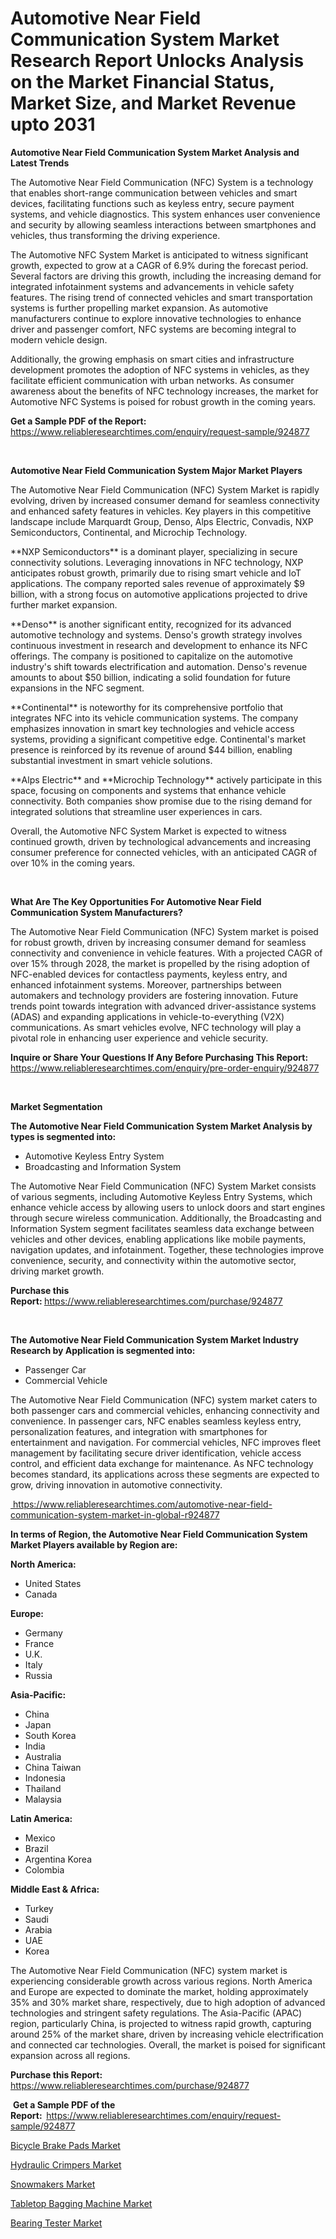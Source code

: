 <p><h1>Automotive Near Field Communication System Market Research Report Unlocks Analysis on the Market Financial Status, Market Size, and Market Revenue upto 2031</h1></p><p><strong>Automotive Near Field Communication System Market Analysis and Latest Trends</strong></p>
<p><p>The Automotive Near Field Communication (NFC) System is a technology that enables short-range communication between vehicles and smart devices, facilitating functions such as keyless entry, secure payment systems, and vehicle diagnostics. This system enhances user convenience and security by allowing seamless interactions between smartphones and vehicles, thus transforming the driving experience.</p><p>The Automotive NFC System Market is anticipated to witness significant growth, expected to grow at a CAGR of 6.9% during the forecast period. Several factors are driving this growth, including the increasing demand for integrated infotainment systems and advancements in vehicle safety features. The rising trend of connected vehicles and smart transportation systems is further propelling market expansion. As automotive manufacturers continue to explore innovative technologies to enhance driver and passenger comfort, NFC systems are becoming integral to modern vehicle design.</p><p>Additionally, the growing emphasis on smart cities and infrastructure development promotes the adoption of NFC systems in vehicles, as they facilitate efficient communication with urban networks. As consumer awareness about the benefits of NFC technology increases, the market for Automotive NFC Systems is poised for robust growth in the coming years.</p></p>
<p><strong>Get a Sample PDF of the Report:&nbsp;</strong> <a href="https://www.reliableresearchtimes.com/enquiry/request-sample/924877?utm_campaign=1630&utm_medium=2&utm_source=Github&utm_content=ia&utm_term=18102024&utm_id=automotive-near-field-communication-system">https://www.reliableresearchtimes.com/enquiry/request-sample/924877</a></p>
<p>&nbsp;</p>
<p><strong>Automotive Near Field Communication System Major Market Players</strong></p>
<p><p>The Automotive Near Field Communication (NFC) System Market is rapidly evolving, driven by increased consumer demand for seamless connectivity and enhanced safety features in vehicles. Key players in this competitive landscape include Marquardt Group, Denso, Alps Electric, Convadis, NXP Semiconductors, Continental, and Microchip Technology.</p><p>**NXP Semiconductors** is a dominant player, specializing in secure connectivity solutions. Leveraging innovations in NFC technology, NXP anticipates robust growth, primarily due to rising smart vehicle and IoT applications. The company reported sales revenue of approximately $9 billion, with a strong focus on automotive applications projected to drive further market expansion.</p><p>**Denso** is another significant entity, recognized for its advanced automotive technology and systems. Denso's growth strategy involves continuous investment in research and development to enhance its NFC offerings. The company is positioned to capitalize on the automotive industry's shift towards electrification and automation. Denso's revenue amounts to about $50 billion, indicating a solid foundation for future expansions in the NFC segment.</p><p>**Continental** is noteworthy for its comprehensive portfolio that integrates NFC into its vehicle communication systems. The company emphasizes innovation in smart key technologies and vehicle access systems, providing a significant competitive edge. Continental's market presence is reinforced by its revenue of around $44 billion, enabling substantial investment in smart vehicle solutions.</p><p>**Alps Electric** and **Microchip Technology** actively participate in this space, focusing on components and systems that enhance vehicle connectivity. Both companies show promise due to the rising demand for integrated solutions that streamline user experiences in cars.</p><p>Overall, the Automotive NFC System Market is expected to witness continued growth, driven by technological advancements and increasing consumer preference for connected vehicles, with an anticipated CAGR of over 10% in the coming years.</p></p>
<p>&nbsp;</p>
<p><strong>What Are The Key Opportunities For Automotive Near Field Communication System Manufacturers?</strong></p>
<p><p>The Automotive Near Field Communication (NFC) System market is poised for robust growth, driven by increasing consumer demand for seamless connectivity and convenience in vehicle features. With a projected CAGR of over 15% through 2028, the market is propelled by the rising adoption of NFC-enabled devices for contactless payments, keyless entry, and enhanced infotainment systems. Moreover, partnerships between automakers and technology providers are fostering innovation. Future trends point towards integration with advanced driver-assistance systems (ADAS) and expanding applications in vehicle-to-everything (V2X) communications. As smart vehicles evolve, NFC technology will play a pivotal role in enhancing user experience and vehicle security.</p></p>
<p><strong>Inquire or Share Your Questions If Any Before Purchasing This Report:</strong> <a href="https://www.reliableresearchtimes.com/enquiry/pre-order-enquiry/924877?utm_campaign=1630&utm_medium=2&utm_source=Github&utm_content=ia&utm_term=18102024&utm_id=automotive-near-field-communication-system">https://www.reliableresearchtimes.com/enquiry/pre-order-enquiry/924877</a></p>
<p>&nbsp;</p>
<p><strong>Market Segmentation</strong></p>
<p><strong>The Automotive Near Field Communication System Market Analysis by types is segmented into:</strong></p>
<p><ul><li>Automotive Keyless Entry System</li><li>Broadcasting and Information System</li></ul></p>
<p><p>The Automotive Near Field Communication (NFC) System Market consists of various segments, including Automotive Keyless Entry Systems, which enhance vehicle access by allowing users to unlock doors and start engines through secure wireless communication. Additionally, the Broadcasting and Information System segment facilitates seamless data exchange between vehicles and other devices, enabling applications like mobile payments, navigation updates, and infotainment. Together, these technologies improve convenience, security, and connectivity within the automotive sector, driving market growth.</p></p>
<p><strong>Purchase this Report:&nbsp;</strong><a href="https://www.reliableresearchtimes.com/purchase/924877?utm_campaign=1630&utm_medium=2&utm_source=Github&utm_content=ia&utm_term=18102024&utm_id=automotive-near-field-communication-system">https://www.reliableresearchtimes.com/purchase/924877</a></p>
<p>&nbsp;</p>
<p><strong>The Automotive Near Field Communication System Market Industry Research by Application is segmented into:</strong></p>
<p><ul><li>Passenger Car</li><li>Commercial Vehicle</li></ul></p>
<p><p>The Automotive Near Field Communication (NFC) system market caters to both passenger cars and commercial vehicles, enhancing connectivity and convenience. In passenger cars, NFC enables seamless keyless entry, personalization features, and integration with smartphones for entertainment and navigation. For commercial vehicles, NFC improves fleet management by facilitating secure driver identification, vehicle access control, and efficient data exchange for maintenance. As NFC technology becomes standard, its applications across these segments are expected to grow, driving innovation in automotive connectivity.</p></p>
<p><a href="https://www.reliableresearchtimes.com/automotive-near-field-communication-system-market-in-global-r924877?utm_campaign=1630&utm_medium=2&utm_source=Github&utm_content=ia&utm_term=18102024&utm_id=automotive-near-field-communication-system">&nbsp;https://www.reliableresearchtimes.com/automotive-near-field-communication-system-market-in-global-r924877</a></p>
<p><strong>In terms of Region, the Automotive Near Field Communication System Market Players available by Region are:</strong></p>
<p>
    <p> <strong> North America: </strong>
        <ul>
            <li>United States</li>
            <li>Canada</li>
        </ul>
        </p> 
    <p> <strong> Europe: </strong>
        <ul>
            <li>Germany</li>
            <li>France</li>
            <li>U.K.</li>
            <li>Italy</li>
            <li>Russia</li>
        </ul>
        </p> 
    <p> <strong> Asia-Pacific: </strong>
        <ul>
            <li>China</li>
            <li>Japan</li>
            <li>South Korea</li>
            <li>India</li>
            <li>Australia</li>
            <li>China Taiwan</li>
            <li>Indonesia</li>
            <li>Thailand</li>
            <li>Malaysia</li>
        </ul>
        </p> 
    <p> <strong> Latin America: </strong>
        <ul>
            <li>Mexico</li>
            <li>Brazil</li>
            <li>Argentina Korea</li>
            <li>Colombia</li>
        </ul>
        </p> 
    <p> <strong> Middle East & Africa: </strong>
        <ul>
            <li>Turkey</li>
            <li>Saudi</li>
            <li>Arabia</li>
            <li>UAE</li>
            <li>Korea</li>
        </ul>
    </p>
    </p>
<p><p>The Automotive Near Field Communication (NFC) system market is experiencing considerable growth across various regions. North America and Europe are expected to dominate the market, holding approximately 35% and 30% market share, respectively, due to high adoption of advanced technologies and stringent safety regulations. The Asia-Pacific (APAC) region, particularly China, is projected to witness rapid growth, capturing around 25% of the market share, driven by increasing vehicle electrification and connected car technologies. Overall, the market is poised for significant expansion across all regions.</p></p>
<p><strong>Purchase this Report: </strong><a href="https://www.reliableresearchtimes.com/purchase/924877?utm_campaign=1630&utm_medium=2&utm_source=Github&utm_content=ia&utm_term=18102024&utm_id=automotive-near-field-communication-system">https://www.reliableresearchtimes.com/purchase/924877</a></p>
<p>&nbsp;<strong>Get a Sample PDF of the Report:&nbsp;&nbsp;</strong><a href="https://www.reliableresearchtimes.com/enquiry/request-sample/924877?utm_campaign=1630&utm_medium=2&utm_source=Github&utm_content=ia&utm_term=18102024&utm_id=automotive-near-field-communication-system">https://www.reliableresearchtimes.com/enquiry/request-sample/924877</a></p>
<p><strong></strong></p>
<p><p><a href="https://www.linkedin.com/pulse/global-bicycle-brake-pads-nexus-sector-confluences-regional-9jm8e?utm_campaign=1630&utm_medium=2&utm_source=Github&utm_content=ia&utm_term=18102024&utm_id=automotive-near-field-communication-system">Bicycle Brake Pads Market</a></p><p><a href="https://www.linkedin.com/pulse/market-forecasting-change-global-hydraulic-crimpers-dynamics-jqhse?utm_campaign=1630&utm_medium=2&utm_source=Github&utm_content=ia&utm_term=18102024&utm_id=automotive-near-field-communication-system">Hydraulic Crimpers Market</a></p><p><a href="https://www.linkedin.com/pulse/global-snowmakers-market-forecast-2024-2031-trends-impact-v3dde?utm_campaign=1630&utm_medium=2&utm_source=Github&utm_content=ia&utm_term=18102024&utm_id=automotive-near-field-communication-system">Snowmakers Market</a></p><p><a href="https://www.linkedin.com/pulse/regulatory-landscape-its-influence-global-tabletop-bagging-hdjrc?utm_campaign=1630&utm_medium=2&utm_source=Github&utm_content=ia&utm_term=18102024&utm_id=automotive-near-field-communication-system">Tabletop Bagging Machine Market</a></p><p><a href="https://www.linkedin.com/pulse/bearing-tester-market-size-segmentation-trends-growth-analysis-tsvzc?utm_campaign=1630&utm_medium=2&utm_source=Github&utm_content=ia&utm_term=18102024&utm_id=automotive-near-field-communication-system">Bearing Tester Market</a></p></p>